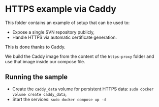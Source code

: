 # HTTPS example via Caddy

This folder contains an example of setup that can be used to:

* Expose a single SVN repository publicly,
* Handle HTTPS via automatic certificate generation.

This is done thanks to Caddy.

We build the Caddy image from the content of the `https-proxy` folder and use
that image inside our compose file.

## Running the sample

* Create the `caddy_data` volume for persistent HTTPS data: `sudo docker volume create caddy_data`,
* Start the services: `sudo docker compose up -d`

